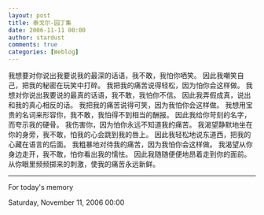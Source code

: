 ```yaml
---
layout: post
title: 泰戈尔-园丁集
date: 2006-11-11 00:00
author: stardust
comments: true
categories: [Weblog]
---
```

我想要对你说出我要说我的最深的话语，我不敢，我怕你哂笑。
因此我嘲笑自己，把我的秘密在玩笑中打碎。
我把我的痛苦说得轻松，因为怕你会这样做。
我想对你说出我要说的最真的话语，我不敢，我怕你不信。
因此我弄假成真，说出和我的真心相反的话。
我把我的痛苦说得可笑，因为我怕你会这样做。
我想用宝贵的名词来形容你，我不敢，我怕得不到相当的酬报。
因此我给你苛刻的名字，而夸示我的硬骨。
我伤害你，因为怕你永远不知道我的痛苦。
我渴望静默地坐在你的身旁，我不敢，怕我的心会跳到我的唇上。
因此我轻松地说东道西，把我的心藏在语言的后面。
我粗暴地对待我的痛苦，因为我怕你会这样做。
我渴望从你身边走开，我不敢，怕你看出我的懦怯。
因此我随随便便地昂着走到你的面前。
从你眼里频频掷来的刺激，使我的痛苦永远新鲜。

<hr />

For today's memory

Saturday, November 11, 2006 00:00
